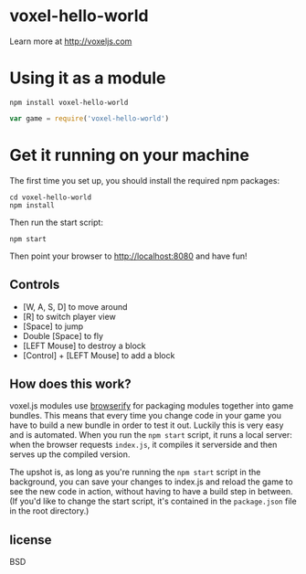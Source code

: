 # voxel-hello-world

Learn more at http://voxeljs.com

# Using it as a module

`npm install voxel-hello-world`

```javascript
var game = require('voxel-hello-world')
```

# Get it running on your machine

The first time you set up, you should install the required npm packages:

```
cd voxel-hello-world
npm install
```

Then run the start script:

```
npm start
```

Then point your browser to [http://localhost:8080](http://localhost:8080) and have fun!

## Controls

* [W, A, S, D] to move around
* [R] to switch player view
* [Space] to jump
* Double [Space] to fly
* [LEFT Mouse] to destroy a block
* [Control] + [LEFT Mouse] to add a block

## How does this work?

voxel.js modules use [browserify](http://browserify.org) for packaging modules together into game bundles.
This means that every time you change code in your game you have to build a new bundle in order to test it out.
Luckily this is very easy and is automated. When you run the `npm start` script, it runs a local server:
when the browser requests `index.js`, it compiles it serverside and then serves up the compiled version.

The upshot is, as long as you're running the `npm start` script in the background, you can save your changes to
index.js and reload the game to see the new code in action, without having to have a build step in between.
(If you'd like to change the start script, it's contained in the `package.json` file in the root directory.)

## license

BSD
